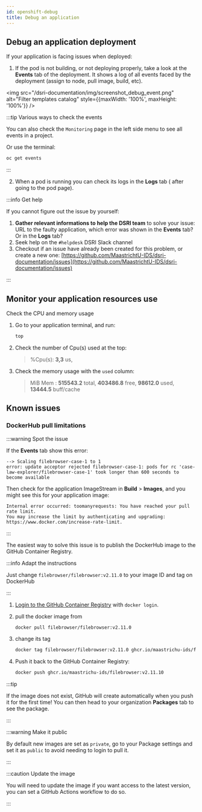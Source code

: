 ```yaml
---
id: openshift-debug
title: Debug an application
---
```


## Debug an application deployment

If your application is facing issues when deployed:

1. If the pod is not building, or not deploying properly, take a look at the **Events** tab of the deployment. It shows a log of all events faced by the deployment (assign to node, pull image, build, etc).

<img src="/dsri-documentation/img/screenshot_debug_event.png" alt="Filter templates catalog" style={{maxWidth: '100%', maxHeight: '100%'}} />

:::tip Various ways to check the events

You can also check the `Monitoring` page in the left side menu to see all events in a project.

Or use the terminal:

```bash
oc get events
```

:::

2. When a pod is running you can check its logs in the **Logs** tab ( after going to the pod page).

:::info Get help

If you cannot figure out the issue by yourself:

1. **Gather relevant informations to help the DSRI team** to solve your issue: URL to the faulty application, which error was shown in the **Events** tab? Or in the **Logs** tab?
2. Seek help on the `#helpdesk` DSRI Slack channel
3. Checkout if an issue have already been created for this problem, or create a new one: [https://github.com/MaastrichtU-IDS/dsri-documentation/issues](https://github.com/MaastrichtU-IDS/dsri-documentation/issues)

:::

## Monitor your application resources use

Check the CPU and memory usage

1. Go to your application terminal, and run:

   ```bash
   top
   ```

2. Check the number of Cpu(s) used at the top:

   > %Cpu(s):  **3,3** us,

3. Check the memory usage with the `used` column:

   > MiB Mem : **515543.2** total,   **403486.8** free,  **98612.0** used,  **13444.5** buff/cache

## Known issues

### DockerHub pull limitations

:::warning Spot the issue

If the **Events** tab show this error:

```
--> Scaling filebrowser-case-1 to 1
error: update acceptor rejected filebrowser-case-1: pods for rc 'case-law-explorer/filebrowser-case-1' took longer than 600 seconds to become available
```

Then check for the application ImageStream in **Build** > **Images**, and you might see this for your application image:

```
Internal error occurred: toomanyrequests: You have reached your pull rate limit. 
You may increase the limit by authenticating and upgrading: https://www.docker.com/increase-rate-limit.
```

:::

The easiest way to solve this issue is to publish the DockerHub image to the GitHub Container Registry.

:::info Adapt the instructions

Just change `filebrowser/filebrowser:v2.11.0` to your image ID and tag on DockerHub

:::

1. [Login to the GitHub Container Registry](https://maastrichtu-ids.github.io/dsri-documentation/docs/guide-publish-image#login-to-github-container-registry) with `docker login`.

2. pull the docker image from 

    ```bash
    docker pull filebrowser/filebrowser:v2.11.0
    ```

3. change its tag

    ```bash
    docker tag filebrowser/filebrowser:v2.11.0 ghcr.io/maastrichu-ids/filebrowser:v2.11.10
    ```

4. Push it back to the GitHub Container Registry:

    ```bash
    docker push ghcr.io/maastrichu-ids/filebrowser:v2.11.10
    ```

:::tip

If the image does not exist, GitHub will create automatically when you push it for the first time! You can then head to your organization **Packages** tab to see the package.

:::

:::warning Make it public

By default new images are set as `private`, go to your Package settings and set it as `public` to avoid needing to login to pull it.

:::

:::caution Update the image

You will need to update the image if you want access to the latest version, you can set a GitHub Actions workflow to do so.

:::